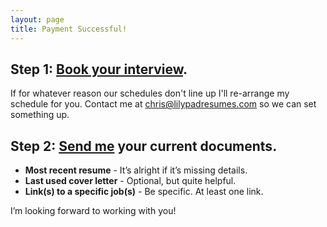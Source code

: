 ```yaml
---
layout: page
title: Payment Successful!
---
```


## Step 1: [Book your interview](http://lilypadresumes.youcanbook.me).

If for whatever reason our schedules don't line up I'll re-arrange my schedule for you. Contact me at [chris@lilypadresumes.com](mailto:chris@lilypadresumes.com) so we can set something up.

## Step 2: [Send me](mailto:chris@lilypadresumes.com) your current documents.

* **Most recent resume** -  It’s alright if it’s missing details.
* **Last used cover letter** - Optional, but quite helpful.
* **Link(s) to a specific job(s)** - Be specific. At least one link.


I’m looking forward to working with you!